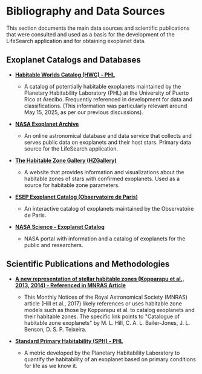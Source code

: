 # Bibliography and Data Sources

This section documents the main data sources and scientific publications that were consulted and used as a basis for the development of the LifeSearch application and for obtaining exoplanet data.

## Exoplanet Catalogs and Databases

*   **[Habitable Worlds Catalog (HWC) - PHL](https://phl.upr.edu/hwc)**
    *   A catalog of potentially habitable exoplanets maintained by the Planetary Habitability Laboratory (PHL) at the University of Puerto Rico at Arecibo. Frequently referenced in development for data and classifications. (This information was particularly relevant around May 15, 2025, as per our previous discussions).

*   **[NASA Exoplanet Archive](https://exoplanetarchive.ipac.caltech.edu/)**
    *   An online astronomical database and data service that collects and serves public data on exoplanets and their host stars. Primary data source for the LifeSearch application.

*   **[The Habitable Zone Gallery (HZGallery)](http://www.hzgallery.org/)**
    *   A website that provides information and visualizations about the habitable zones of stars with confirmed exoplanets. Used as a source for habitable zone parameters.

*   **[ESEP Exoplanet Catalog (Observatoire de Paris)](http://exoplanetes.esep.pro/index.php/home-fr/table-des-exoplanetes-fr)**
    *   An interactive catalog of exoplanets maintained by the Observatoire de Paris.

*   **[NASA Science - Exoplanet Catalog](https://science.nasa.gov/exoplanets/exoplanet-catalog/)**
    *   NASA portal with information and a catalog of exoplanets for the public and researchers.

## Scientific Publications and Methodologies

*   **[A new representation of stellar habitable zones (Kopparapu et al., 2013, 2014) - Referenced in MNRAS Article](https://academic.oup.com/mnras/article/471/4/4628/4096396)**
    *   This Monthly Notices of the Royal Astronomical Society (MNRAS) article (Hill et al., 2017) likely references or uses habitable zone models such as those by Kopparapu et al. to catalog exoplanets and their habitable zones. The specific link points to "Catalogue of habitable zone exoplanets" by M. L. Hill, C. A. L. Bailer-Jones, J. L. Benson, D. S. P. Teixeira.

*   **[Standard Primary Habitability (SPH) - PHL](https://phl.upr.edu/projects/standard-primary-habitability-sph)**
    *   A metric developed by the Planetary Habitability Laboratory to quantify the habitability of an exoplanet based on primary conditions for life as we know it.
